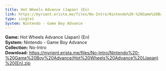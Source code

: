 ```yaml
---
title: Hot Wheels Advance (Japan) (En)
link: https://myrient.erista.me/files/No-Intro/Nintendo%20-%20Game%20Boy%20Advance/Hot%20Wheels%20Advance%20(Japan)%20(En).zip
type: single1
System: Nintendo - Game Boy Advance
---
```

<b>Game:</b> Hot Wheels Advance (Japan) (En)<br>
<b>System:</b> Nintendo - Game Boy Advance<br>
<b>Collection:</b> No-Intro<br>
<b>Download:</b> https://myrient.erista.me/files/No-Intro/Nintendo%20-%20Game%20Boy%20Advance/Hot%20Wheels%20Advance%20(Japan)%20(En).zip
